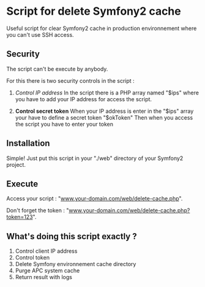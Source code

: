 # Script for delete Symfony2 cache

Useful script for clear Symfony2 cache in production environnement where you can't use SSH access.

Security
--------

The script can't be execute by anybody.

For this there is two security controls in the script :

1. *Control IP address*
   In the script there is a PHP array named "$ips" where you have to add your IP address for access the script.

2. **Control secret token**
   When your IP address is enter in the "$ips" array your have to define a secret token "$okToken"
   Then when you access the script you have to enter your token

Installation
------------

Simple! Just put this script in your "./web" directory of your Symfony2 project.

Execute
-------

Access your script : "www.your-domain.com/web/delete-cache.php".

Don't forget the token : "www.your-domain.com/web/delete-cache.php?token=123".

What's doing this script exactly ?
----------------------------------

1. Control client IP address
2. Control token
3. Delete Symfony environnement cache directory
4. Purge APC system cache
5. Return result with logs
